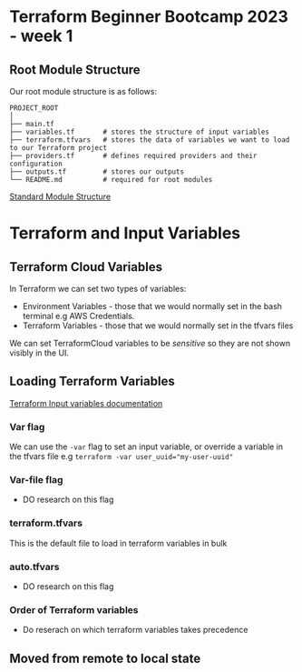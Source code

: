 # Terraform Beginner Bootcamp 2023 - week 1

## Root Module Structure

Our root module structure is as follows:

```
PROJECT_ROOT
│
├── main.tf
├── variables.tf       # stores the structure of input variables
├── terraform.tfvars   # stores the data of variables we want to load to our Terraform project
├── providers.tf       # defines required providers and their configuration
├── outputs.tf         # stores our outputs
└── README.md          # required for root modules
```

[Standard Module Structure](https://developer.hashicorp.com/terraform/language/modules/develop/structure)

# Terraform and Input Variables
## Terraform Cloud Variables

In Terraform we can set two types of variables:
- Environment Variables - those that we would normally set in the bash terminal e.g AWS Credentials.
- Terraform Variables - those that we would normally set in the tfvars files

We can set TerraformCloud variables to be *sensitive* so they are not shown visibly in the UI.

## Loading Terraform Variables
[Terraform Input variables documentation](https://developer.hashicorp.com/terraform/language/values/variables)

### Var flag
We can use the `-var` flag to set an input variable, or override a variable in the tfvars file e.g 
`terraform -var user_uuid="my-user-uuid"`

### Var-file flag

- DO research on this flag

### terraform.tfvars

This is the default file to load in terraform variables in bulk

### auto.tfvars

- DO research on this flag

### Order of Terraform variables

- Do reserach on which terraform variables takes precedence

## Moved from remote to local state